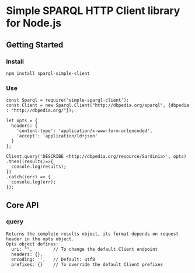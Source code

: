 Simple SPARQL HTTP Client library for Node.js
=============================================

Getting Started
--------------------

### Install

    npm install sparql-simple-client

### Use

    const Sparql = require('simple-sparql-client');
    const Client = new Sparql.Client("http://dbpedia.org/sparql", {dbpedia : "http://dbpedia.org/"});

    let opts = {
      headers: {
        'content-type': 'application/x-www-form-urlencoded',
        'accept': 'application/ld+json'
      }
    };

    Client.query('DESCRIBE <http://dbpedia.org/resource/Sardinia>', opts)
    .then((results)=>{
      console.log(results);
    })
    .catch((err) => {
      console.log(err);
    });


Core API
--------------------

### query

    Returns the complete results object, its format depends on request header in the opts object.
    Opts object defines:
      uri: "",        // To change the default Client endpoint
      headers: {},
      encoding: '',   // Default: utf8
      prefixes: {}    // To override the default Client prefixes
